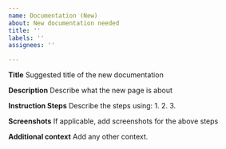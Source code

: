 ```yaml
---
name: Documentation (New)
about: New documentation needed
title: ''
labels: ''
assignees: ''

---
```


**Title**
Suggested title of the new documentation

**Description**
Describe what the new page is about

**Instruction Steps**
Describe the steps using:
1. 
2. 
3.

**Screenshots**
If applicable, add screenshots for the above steps

**Additional context**
Add any other context.
